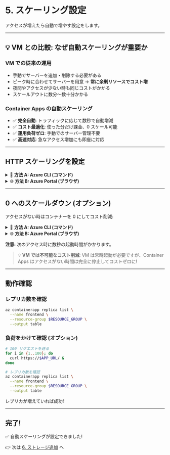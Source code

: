# 5. スケーリング設定

アクセスが増えたら自動で増やす設定をします。

---

## 💡 VM との比較: なぜ自動スケーリングが重要か

### VM での従来の運用
- 手動でサーバーを追加・削除する必要がある
- ピーク時に合わせてサーバーを用意 → **常に余剰リソースでコスト増**
- 夜間やアクセスが少ない時も同じコストがかかる
- スケールアウトに数分～数十分かかる

### Container Apps の自動スケーリング
- ✅ **完全自動**: トラフィックに応じて数秒で自動増減
- ✅ **コスト最適化**: 使った分だけ課金、0 スケール可能
- ✅ **運用負荷ゼロ**: 手動でのサーバー管理不要
- ✅ **高速対応**: 急なアクセス増加にも即座に対応

---

## HTTP スケーリングを設定

<details>
<summary>📘 <b>方法 A: Azure CLI (コマンド)</b></summary>

リクエストが増えると自動的にコンテナーが増えます。

```bash
az containerapp update \
  --name frontend \
  --resource-group $RESOURCE_GROUP \
  --min-replicas 1 \
  --max-replicas 10 \
  --scale-rule-name http-rule \
  --scale-rule-type http \
  --scale-rule-http-concurrency 50
```

**これで:**
- 最小 1 個のコンテナー
- 最大 10 個まで増える
- 50 リクエスト/個を超えると新しいコンテナーが起動

</details>

<details>
<summary>🌐 <b>方法 B: Azure Portal (ブラウザ)</b></summary>

1. [Azure Portal](https://portal.azure.com/) で Container App `frontend` を開く
2. 左メニュー「スケールとレプリカ」をクリック
3. 「編集とデプロイ」→「リビジョンの新規作成」
4. 「スケール」タブ:
   - **最小レプリカ数**: `1`
   - **最大レプリカ数**: `10`
5. 「スケール ルールの追加」:
   - **ルール名**: `http-rule`
   - **タイプ**: `HTTP スケーリング`
   - **同時要求数**: `50`
6. 「作成」をクリック

</details>

---

## 0 へのスケールダウン (オプション)

アクセスがない時はコンテナーを 0 にしてコスト削減:

<details>
<summary>📘 <b>方法 A: Azure CLI (コマンド)</b></summary>

```bash
az containerapp update \
  --name frontend \
  --resource-group $RESOURCE_GROUP \
  --min-replicas 0
```

</details>

<details>
<summary>🌐 <b>方法 B: Azure Portal (ブラウザ)</b></summary>

1. Container App を開く
2. 「スケールとレプリカ」→「編集とデプロイ」
3. 「スケール」タブで **最小レプリカ数** を `0` に変更
4. 「作成」

</details>

**注意:** 次のアクセス時に数秒の起動時間がかかります。

> 💡 **VM では不可能なコスト削減**: VM は常時起動が必要ですが、Container Apps はアクセスがない時間は完全に停止してコストゼロに!

---

## 動作確認

### レプリカ数を確認

```bash
az containerapp replica list \
  --name frontend \
  --resource-group $RESOURCE_GROUP \
  --output table
```

### 負荷をかけて確認 (オプション)

```bash
# 100 リクエストを送る
for i in {1..100}; do
  curl https://$APP_URL/ &
done

# レプリカ数を確認
az containerapp replica list \
  --name frontend \
  --resource-group $RESOURCE_GROUP \
  --output table
```

レプリカが増えていれば成功!

---

## 完了!

✅ 自動スケーリングが設定できました!

👉 次は [6. ストレージ追加](./06-storage.md) へ
